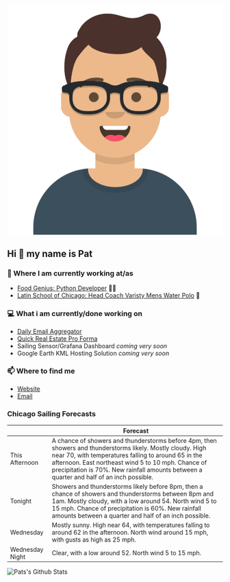 [![Social banner for p-j-falconer](https://raw.githubusercontent.com/P-J-FALCONER/P-J-FALCONER/master/assets/avataaars.svg)](https://patfalconer.com/)
## Hi :wave: my name is Pat

### 💼 Where I am currently working at/as
- [Food Genius: Python Developer](https://getfoodgenius.com/) 🍔🐍
- [Latin School of Chicago: Head Coach Varisty Mens Water Polo](https://www.latinschool.org/) 🤽


### 💻 What i am currently/done working on
 - [Daily Email Aggregator](https://github.com/P-J-FALCONER/dott_daily_mail)
 - [Quick Real Estate Pro Forma](https://github.com/P-J-FALCONER/henry)
 - Sailing Sensor/Grafana Dashboard *coming very soon*
 - Google Earth KML Hosting Solution *coming very soon*

### 📫 Where to find me
 - [Website](https://patfalconer.com/)
 - [Email](mailto:patrick.j.falconer@gmail.com)


### Chicago Sailing Forecasts
|   | Forecast  |
|---|---|
| This Afternoon | A chance of showers and thunderstorms before 4pm, then showers and thunderstorms likely. Mostly cloudy. High near 70, with temperatures falling to around 65 in the afternoon. East northeast wind 5 to 10 mph. Chance of precipitation is 70%. New rainfall amounts between a quarter and half of an inch possible. |
| Tonight | Showers and thunderstorms likely before 8pm, then a chance of showers and thunderstorms between 8pm and 1am. Mostly cloudy, with a low around 54. North wind 5 to 15 mph. Chance of precipitation is 60%. New rainfall amounts between a quarter and half of an inch possible. |
| Wednesday | Mostly sunny. High near 64, with temperatures falling to around 62 in the afternoon. North wind around 15 mph, with gusts as high as 25 mph. |
| Wednesday Night | Clear, with a low around 52. North wind 5 to 15 mph. |

![Pats's Github Stats](https://github-readme-stats.vercel.app/api?username=p-j-falconer&show_icons=true&theme=radical)
